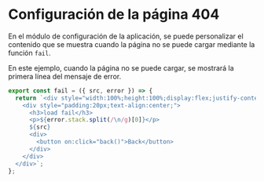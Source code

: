 # Configuración de la página 404

En el módulo de configuración de la aplicación, se puede personalizar el contenido que se muestra cuando la página no se puede cargar mediante la función `fail`.

En este ejemplo, cuando la página no se puede cargar, se mostrará la primera línea del mensaje de error.

```javascript
export const fail = ({ src, error }) => {
  return `<div style="width:100%;height:100%;display:flex;justify-content:center;align-items:center;word-break:break-all;" data-testid="error-container">
    <div style="padding:20px;text-align:center;">
      <h3>load fail</h3>
      <p>${error.stack.split(/\n/g)[0]}</p>
      ${src}
      <div>
        <button on:click="back()">Back</button>
      </div>
    </div>
  </div>`;
};
```

<a href="../../publics/examples/set404/demo.html" preview demo></a>
<a href="../../publics/examples/set404/app-config.mjs" main demo></a>
<a href="../../publics/examples/set404/page1.html" demo></a>
